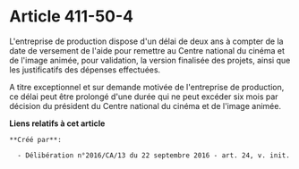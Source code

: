 # Article 411-50-4

L'entreprise de production dispose d'un délai de deux ans à compter de  la date de versement de l'aide pour remettre au
Centre national du  cinéma et de l'image animée, pour validation, la version finalisée des  projets, ainsi que les
justificatifs des dépenses effectuées.

A titre exceptionnel et sur demande motivée  de l'entreprise de production, ce délai peut être prolongé d'une durée  qui ne
peut excéder six mois par décision du président du Centre  national du cinéma et de l'image animée.

**Liens relatifs à cet article**

	**Créé par**:

	  - Délibération n°2016/CA/13 du 22 septembre 2016 - art. 24, v. init.
